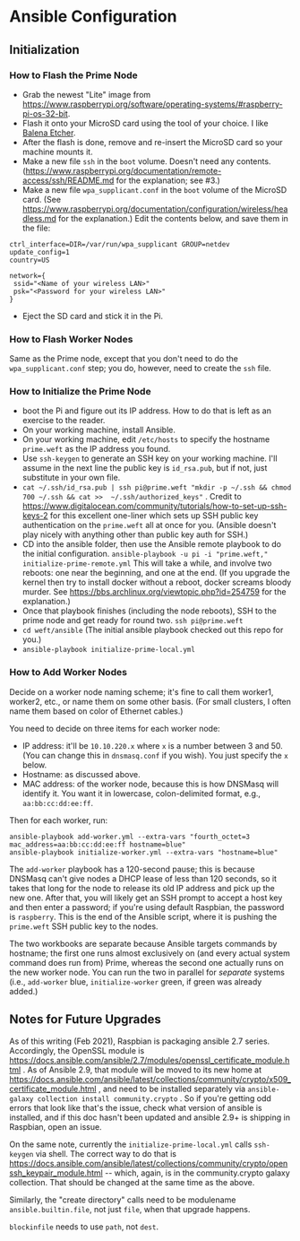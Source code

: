 # Ansible Configuration

## Initialization

### How to Flash the Prime Node

* Grab the newest "Lite" image from <https://www.raspberrypi.org/software/operating-systems/#raspberry-pi-os-32-bit>.
* Flash it onto your MicroSD card using the tool of your choice. I like [Balena Etcher](https://www.balena.io/etcher/).
* After the flash is done, remove and re-insert the MicroSD card so your machine mounts it.
* Make a new file `ssh` in the `boot` volume. Doesn't need any contents. (<https://www.raspberrypi.org/documentation/remote-access/ssh/README.md> for the explanation; see #3.)
* Make a new file `wpa_supplicant.conf` in the `boot` volume of the MicroSD card. (See <https://www.raspberrypi.org/documentation/configuration/wireless/headless.md> for the explanation.) Edit the contents below, and save them in the file:

```
ctrl_interface=DIR=/var/run/wpa_supplicant GROUP=netdev
update_config=1
country=US

network={
 ssid="<Name of your wireless LAN>"
 psk="<Password for your wireless LAN>"
}

```

* Eject the SD card and stick it in the Pi.

### How to Flash Worker Nodes

Same as the Prime node, except that you don't need to do the `wpa_supplicant.conf` step; you do, however, need to create the `ssh` file.


### How to Initialize the Prime Node

* boot the Pi and figure out its IP address. How to do that is left as an exercise to the reader.
* On your working machine, install Ansible.
* On your working machine, edit `/etc/hosts` to specify the hostname `prime.weft` as the IP address you found.
* Use `ssh-keygen` to generate an SSH key on your working machine. I'll assume in the next line the public key is `id_rsa.pub`, but if not, just substitute in your own file.
* `cat ~/.ssh/id_rsa.pub | ssh pi@prime.weft "mkdir -p ~/.ssh && chmod 700 ~/.ssh && cat >>  ~/.ssh/authorized_keys"` . Credit to <https://www.digitalocean.com/community/tutorials/how-to-set-up-ssh-keys-2> for this excellent one-liner which sets up SSH public key authentication on the `prime.weft` all at once for you. (Ansible doesn't play nicely with anything other than public key auth for SSH.)
* CD into the ansible folder, then use the Ansible remote playbook to do the initial configuration. `ansible-playbook -u pi -i "prime.weft," initialize-prime-remote.yml` This will take a while, and involve two reboots: one near the beginning, and one at the end. (If you upgrade the kernel then try to install docker without a reboot, docker screams bloody murder. See <https://bbs.archlinux.org/viewtopic.php?id=254759> for the explanation.)
* Once that playbook finishes (including the node reboots), SSH to the prime node and get ready for round two. `ssh pi@prime.weft`
* `cd weft/ansible` (The initial ansible playbook checked out this repo for you.)
* `ansible-playbook initialize-prime-local.yml`

### How to Add Worker Nodes

Decide on a worker node naming scheme; it's fine to call them worker1, worker2, etc., or name them on some other basis. (For small clusters, I often name them based on color of Ethernet cables.)

You need to decide on three items for each worker node:

* IP address: it'll be `10.10.220.x` where `x` is a number between 3 and 50. (You can change this in `dnsmasq.conf` if you wish). You just specify the `x` below.
* Hostname: as discussed above.
* MAC address: of the worker node, because this is how DNSMasq will identify it. You want it in lowercase, colon-delimited format, e.g., `aa:bb:cc:dd:ee:ff`.

Then for each worker, run:

```
ansible-playbook add-worker.yml --extra-vars "fourth_octet=3 mac_address=aa:bb:cc:dd:ee:ff hostname=blue"
ansible-playbook initialize-worker.yml --extra-vars "hostname=blue"
```

The `add-worker` playbook has a 120-second pause; this is because DNSMasq can't give nodes a DHCP lease of less than 120 seconds, so it takes that long for the node to release its old IP address and pick up the new one. After that, you will likely get an SSH prompt to accept a host key and then enter a password; if you're using default Raspbian, the password is `raspberry`. This is the end of the Ansible script, where it is pushing the `prime.weft` SSH public key to the nodes.

The two workbooks are separate because Ansible targets commands by hostname; the first one runs almost exclusively on (and every actual system command does run from) Prime, whereas the second one actually runs on the new worker node. You can run the two in parallel for *separate* systems (i.e., `add-worker` blue, `initialize-worker` green, if green was already added.)


## Notes for Future Upgrades

As of this writing (Feb 2021), Raspbian is packaging ansible 2.7 series. Accordingly, the OpenSSL module is https://docs.ansible.com/ansible/2.7/modules/openssl_certificate_module.html . As of Ansible 2.9, that module will be moved to its new home at https://docs.ansible.com/ansible/latest/collections/community/crypto/x509_certificate_module.html , and need to be installed separately via `ansible-galaxy collection install community.crypto` . So if you're getting odd errors that look like that's the issue, check what version of ansible is installed, and if this doc hasn't been updated and ansible 2.9+ is shipping in Raspbian, open an issue.

On the same note, currently the `initialize-prime-local.yml` calls `ssh-keygen` via shell. The correct way to do that is https://docs.ansible.com/ansible/latest/collections/community/crypto/openssh_keypair_module.html -- which, again, is in the community.crypto galaxy collection. That should be changed at the same time as the above.

Similarly, the "create directory" calls need to be modulename `ansible.builtin.file`, not just `file`, when that upgrade happens.

`blockinfile` needs to use `path`, not `dest`.
